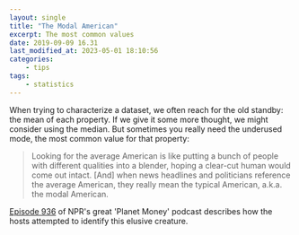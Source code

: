 ```yaml
---
layout: single
title: "The Modal American"
excerpt: The most common values
date: 2019-09-09 16.31
last_modified_at: 2023-05-01 18:10:56
categories:
    - tips
tags:
    - statistics
---
```


When trying to characterize a dataset, we often reach for the old standby:
the mean of each property.
If we give it some more thought, we might consider using the median.
But sometimes you really need the underused mode, the most common value for that property:

> Looking for the average American is like putting a bunch of people with different qualities into a blender,
> hoping a clear-cut human would come out intact.
> \[And\] when news headlines and politicians reference the average American,
> they really mean the typical American, a.k.a. the modal American.

[Episode 936](https://www.npr.org/2019/08/28/755191639/episode-936-the-modal-american)
of NPR's great 'Planet Money' podcast describes how the hosts attempted to identify this elusive creature.
